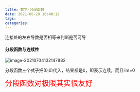 ```yaml
---
title: 数学-分段函数
date: 2021-06-28 16:48:12
tags:
categories:
---
```


连接处的左右导数是否相等来判断是否可导



#### 分段函数与连续性

![image-20210704132147882](https://picgo-freejim.oss-cn-beijing.aliyuncs.com/to_upload/image-20210704132147882.png)

分段函数三个式子把(0,0)代入，结果都是0，即表示连续，而且lim=0

<font color='red' size=5>分段函数对极限其实很友好</font>